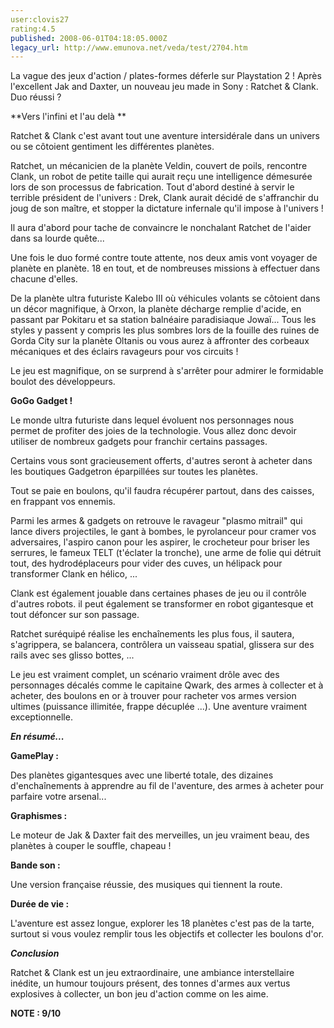 ```yaml
---
user:clovis27
rating:4.5
published: 2008-06-01T04:18:05.000Z
legacy_url: http://www.emunova.net/veda/test/2704.htm
---
```

La vague des jeux d'action / plates-formes déferle sur Playstation 2 ! Après l'excellent Jak and Daxter, un nouveau jeu made in Sony : Ratchet & Clank. Duo réussi ?  

  

**Vers l'infini et l'au delà **  

  

Ratchet & Clank c'est avant tout une aventure intersidérale dans un univers ou se côtoient gentiment les différentes planètes.  

Ratchet, un mécanicien de la planète Veldin, couvert de poils, rencontre Clank, un robot de petite taille qui aurait reçu une intelligence démesurée lors de son processus de fabrication. Tout d'abord destiné à servir le terrible président de l'univers : Drek, Clank aurait décidé de s'affranchir du joug de son maître, et stopper la dictature infernale qu'il impose à l'univers !  

Il aura d'abord pour tache de convaincre le nonchalant Ratchet de l'aider dans sa lourde quête...  

  

Une fois le duo formé contre toute attente, nos deux amis vont voyager de planète en planète. 18 en tout, et de nombreuses missions à effectuer dans chacune d'elles.  

De la planète ultra futuriste Kalebo III où véhicules volants se côtoient dans un décor magnifique, à Orxon, la planète décharge remplie d'acide, en passant par Pokitaru et sa station balnéaire paradisiaque Jowaï... Tous les styles y passent y compris les plus sombres lors de la fouille des ruines de Gorda City sur la planète Oltanis ou vous aurez à affronter des corbeaux mécaniques et des éclairs ravageurs pour vos circuits !  

  

Le jeu est magnifique, on se surprend à s'arrêter pour admirer le formidable boulot des développeurs.  

  

**GoGo Gadget !**  

  

Le monde ultra futuriste dans lequel évoluent nos personnages nous permet de profiter des joies de la technologie. Vous allez donc devoir utiliser de nombreux gadgets pour franchir certains passages.  

Certains vous sont gracieusement offerts, d'autres seront à acheter dans les boutiques Gadgetron éparpillées sur toutes les planètes.  

Tout se paie en boulons, qu'il faudra récupérer partout, dans des caisses, en frappant vos ennemis.  

Parmi les armes & gadgets on retrouve le ravageur "plasmo mitrail" qui lance divers projectiles, le gant à bombes, le pyrolanceur pour cramer vos adversaires, l'aspiro canon pour les aspirer, le crocheteur pour briser les serrures, le fameux TELT (t'éclater la tronche), une arme de folie qui détruit tout, des hydrodéplaceurs pour vider des cuves, un hélipack pour transformer Clank en hélico, ...  

  

Clank est également jouable dans certaines phases de jeu ou il contrôle d'autres robots. il peut également se transformer en robot gigantesque et tout défoncer sur son passage.  

  

Ratchet suréquipé réalise les enchaînements les plus fous, il sautera, s'agrippera, se balancera, contrôlera un vaisseau spatial, glissera sur des rails avec ses glisso bottes, ...  

Le jeu est vraiment complet, un scénario vraiment drôle avec des personnages décalés comme le capitaine Qwark, des armes à collecter et à acheter, des boulons en or à trouver pour racheter vos armes version ultimes (puissance illimitée, frappe décuplée ...). Une aventure vraiment exceptionnelle.  

  

  

**_En résumé..._**  

  

**GamePlay :**  

Des planètes gigantesques avec une liberté totale, des dizaines d'enchaînements à apprendre au fil de l'aventure, des armes à acheter pour parfaire votre arsenal...  

  

**Graphismes :**  

Le moteur de Jak & Daxter fait des merveilles, un jeu vraiment beau, des planètes à couper le souffle, chapeau !  

  

**Bande son :**  

Une version française réussie, des musiques qui tiennent la route.  

  

**Durée de vie :**  

L'aventure est assez longue, explorer les 18 planètes c'est pas de la tarte, surtout si vous voulez remplir tous les objectifs et collecter les boulons d'or.  

  

**_Conclusion_**  

Ratchet & Clank est un jeu extraordinaire, une ambiance interstellaire inédite, un humour toujours présent, des tonnes d'armes aux vertus explosives à collecter, un bon jeu d'action comme on les aime.  

  

  

**NOTE : 9/10**